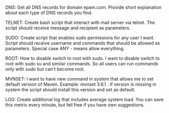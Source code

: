 DNS:  Get all DNS records for domain epam.com. Provide short explanation about each type of DNS records you find.

TELNET: Create bash script that interact with mail server via telnet. The script should receive message and recipient as parameters.

SUDO: Create script that enables sudo permissions for any user I want. Script should receive username and commands that should be allowed as parameters. Special case ANY - means allow everything.

ROOT: How to disable switch to root with sudo. I want to disable switch to root with sudo su and similar commands. So all users can run commands only with sudo but can't become root.

MVNSET: I want to have new command in system that allows me to set default version of Maven. Example: mvnset 3.6.1 . If version is missing in system the script should install this version and set as default.

LOG: Create additional log that includes average system load. You can save this metric every minute, but fell free if you have own suggestions.

